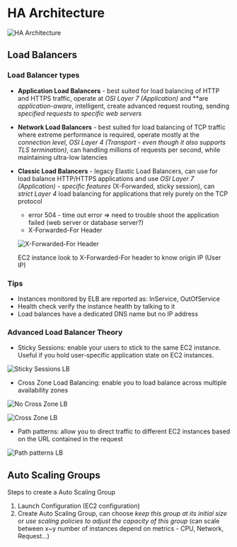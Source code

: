 # HA Architecture
![HA Architecture](images/ha-achitecture.jpeg)

## Load Balancers

### Load Balancer types

- **Application Load Balancers** - best suited for load balancing of HTTP and HTTPS traffic, operate at *OSI Layer 7 (Application)* and **are *application-aware*, intelligent, create advanced request routing, sending *specified requests to specific web servers*
- **Network Load Balancers** - best suited for load balancing of TCP traffic where extreme performance is required, operate mostly at the *connection level, OSI Layer 4 (Transport - even though it also supports TLS termination)*, can handling millions of requests per second, while maintaining ultra-low latencies
- **Classic Load Balancers** - legacy Elastic Load Balancers, can use for load balance HTTP/HTTPS applications and use *OSI Layer 7 (Application) - specific features* (X-Forwarded, sticky session), can *strict Layer 4* load balancing for applications that rely purely on the TCP protocol
    - error 504 - time out error ⇒ need to trouble shoot the application failed (web server or database server?)
    - X-Forwarded-For Header

    ![X-Forwarded-For Header](images/x-forwarded-for.png)

    EC2 instance look to X-Forwarded-For header to know origin IP (User IP)

### Tips

- Instances monitored by ELB are reported as: InService, OutOfService
- Health check verify the instance health by talking to it
- Load balances have a dedicated DNS name but no IP address

### Advanced Load Balancer Theory

- Sticky Sessions: enable your users to stick to the same EC2 instance. Useful if you hold user-specific application state on EC2 instances.

![Sticky Sessions LB](images/sticky-session-lb.png)

- Cross Zone Load Balancing: enable you to load balance across multiple availability zones

![No Cross Zone LB](images/no-cross-zone-lb.png)

![Cross Zone LB](images/cross-zone-lb.png)

- Path patterns: allow you to direct traffic to different EC2 instances based on the URL contained in the request

![Path patterns LB](images/path-pattern-lb.png)

## Auto Scaling Groups

Steps to create a Auto Scaling Group

1. Launch Configuration (EC2 configuration)
2. Create Auto Scaling Group, can choose *keep this group at its initial size* or *use scaling policies to adjust the capacity of this group* (can scale between x~y number of instances depend on metrics - CPU, Network, Request...)